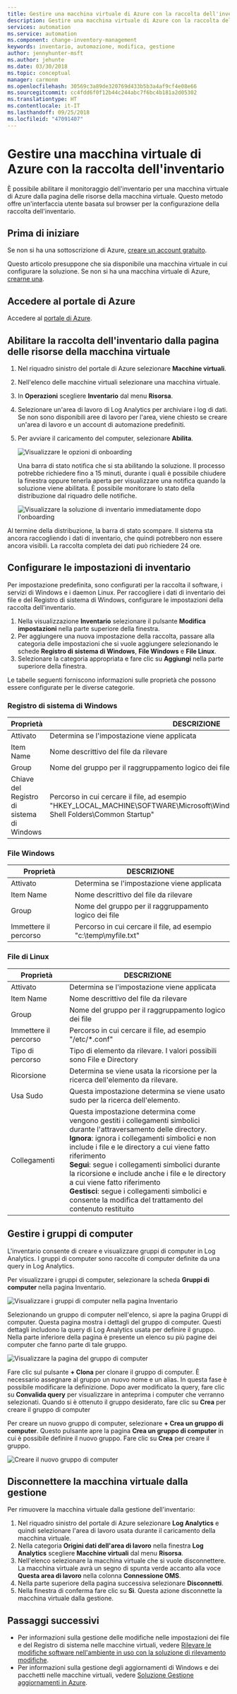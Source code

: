 ```yaml
---
title: Gestire una macchina virtuale di Azure con la raccolta dell'inventario | Microsoft Docs
description: Gestire una macchina virtuale di Azure con la raccolta dell'inventario
services: automation
ms.service: automation
ms.component: change-inventory-management
keywords: inventario, automazione, modifica, gestione
author: jennyhunter-msft
ms.author: jehunte
ms.date: 03/30/2018
ms.topic: conceptual
manager: carmonm
ms.openlocfilehash: 30569c3a89de320769d433b5b3a4af9cf4e08e66
ms.sourcegitcommit: cc4fdd6f0f12b44c244abc7f6bc4b181a2d05302
ms.translationtype: HT
ms.contentlocale: it-IT
ms.lasthandoff: 09/25/2018
ms.locfileid: "47091407"
---
```

# <a name="manage-an-azure-virtual-machine-with-inventory-collection"></a>Gestire una macchina virtuale di Azure con la raccolta dell'inventario

È possibile abilitare il monitoraggio dell'inventario per una macchina virtuale di Azure dalla pagina delle risorse della macchina virtuale. Questo metodo offre un'interfaccia utente basata sul browser per la configurazione della raccolta dell'inventario.

## <a name="before-you-begin"></a>Prima di iniziare

Se non si ha una sottoscrizione di Azure, [creare un account gratuito](https://azure.microsoft.com/free/).

Questo articolo presuppone che sia disponibile una macchina virtuale in cui configurare la soluzione. Se non si ha una macchina virtuale di Azure, [crearne una](../virtual-machines/windows/quick-create-portal.md).

## <a name="sign-in-to-the-azure-portal"></a>Accedere al portale di Azure

Accedere al [portale di Azure](https://portal.azure.com/).

## <a name="enable-inventory-collection-from-the-virtual-machine-resource-page"></a>Abilitare la raccolta dell'inventario dalla pagina delle risorse della macchina virtuale

1. Nel riquadro sinistro del portale di Azure selezionare **Macchine virtuali**.
2. Nell'elenco delle macchine virtuali selezionare una macchina virtuale.
3. In **Operazioni** scegliere **Inventario** dal menu **Risorsa**.
4. Selezionare un'area di lavoro di Log Analytics per archiviare i log di dati.
    Se non sono disponibili aree di lavoro per l'area, viene chiesto se creare un'area di lavoro e un account di automazione predefiniti.
5. Per avviare il caricamento del computer, selezionare **Abilita**.

   ![Visualizzare le opzioni di onboarding](./media/automation-vm-inventory/inventory-onboarding-options.png)

    Una barra di stato notifica che si sta abilitando la soluzione. Il processo potrebbe richiedere fino a 15 minuti, durante i quali è possibile chiudere la finestra oppure tenerla aperta per visualizzare una notifica quando la soluzione viene abilitata. È possibile monitorare lo stato della distribuzione dal riquadro delle notifiche.

   ![Visualizzare la soluzione di inventario immediatamente dopo l'onboarding](./media/automation-vm-inventory/inventory-onboarded.png)

Al termine della distribuzione, la barra di stato scompare. Il sistema sta ancora raccogliendo i dati di inventario, che quindi potrebbero non essere ancora visibili. La raccolta completa dei dati può richiedere 24 ore.

## <a name="configure-your-inventory-settings"></a>Configurare le impostazioni di inventario

Per impostazione predefinita, sono configurati per la raccolta il software, i servizi di Windows e i daemon Linux. Per raccogliere i dati di inventario dei file e del Registro di sistema di Windows, configurare le impostazioni della raccolta dell'inventario.

1. Nella visualizzazione **Inventario** selezionare il pulsante **Modifica impostazioni** nella parte superiore della finestra.
2. Per aggiungere una nuova impostazione della raccolta, passare alla categoria delle impostazioni che si vuole aggiungere selezionando le schede **Registro di sistema di Windows**, **File Windows** e **File Linux**.
3. Selezionare la categoria appropriata e fare clic su **Aggiungi** nella parte superiore della finestra.

Le tabelle seguenti forniscono informazioni sulle proprietà che possono essere configurate per le diverse categorie.

### <a name="windows-registry"></a>Registro di sistema di Windows

|Proprietà  |DESCRIZIONE  |
|---------|---------|
|Attivato     | Determina se l'impostazione viene applicata        |
|Item Name     | Nome descrittivo del file da rilevare        |
|Group     | Nome del gruppo per il raggruppamento logico dei file        |
|Chiave del Registro di sistema di Windows   | Percorso in cui cercare il file, ad esempio "HKEY_LOCAL_MACHINE\SOFTWARE\Microsoft\Windows\CurrentVersion\Explorer\User Shell Folders\Common Startup"      |

### <a name="windows-files"></a>File Windows

|Proprietà  |DESCRIZIONE  |
|---------|---------|
|Attivato     | Determina se l'impostazione viene applicata        |
|Item Name     | Nome descrittivo del file da rilevare        |
|Group     | Nome del gruppo per il raggruppamento logico dei file        |
|Immettere il percorso     | Percorso in cui cercare il file, ad esempio "c:\temp\myfile.txt"

### <a name="linux-files"></a>File di Linux

|Proprietà  |DESCRIZIONE  |
|---------|---------|
|Attivato     | Determina se l'impostazione viene applicata        |
|Item Name     | Nome descrittivo del file da rilevare        |
|Group     | Nome del gruppo per il raggruppamento logico dei file        |
|Immettere il percorso     | Percorso in cui cercare il file, ad esempio "/etc/*.conf"       |
|Tipo di percorso     | Tipo di elemento da rilevare. I valori possibili sono File e Directory        |
|Ricorsione     | Determina se viene usata la ricorsione per la ricerca dell'elemento da rilevare.        |
|Usa Sudo     | Questa impostazione determina se viene usato sudo per la ricerca dell'elemento.         |
|Collegamenti     | Questa impostazione determina come vengono gestiti i collegamenti simbolici durante l'attraversamento delle directory.<br> **Ignora**: ignora i collegamenti simbolici e non include i file e le directory a cui viene fatto riferimento<br>**Segui**: segue i collegamenti simbolici durante la ricorsione e include anche i file e le directory a cui viene fatto riferimento<br>**Gestisci**: segue i collegamenti simbolici e consente la modifica del trattamento del contenuto restituito      |

## <a name="manage-machine-groups"></a>Gestire i gruppi di computer

L'inventario consente di creare e visualizzare gruppi di computer in Log Analytics. I gruppi di computer sono raccolte di computer definite da una query in Log Analytics.

Per visualizzare i gruppi di computer, selezionare la scheda **Gruppi di computer** nella pagina Inventario.

![Visualizzare i gruppi di computer nella pagina Inventario](./media/automation-vm-inventory/inventory-machine-groups.png)

Selezionando un gruppo di computer nell'elenco, si apre la pagina Gruppi di computer. Questa pagina mostra i dettagli del gruppo di computer. Questi dettagli includono la query di Log Analytics usata per definire il gruppo. Nella parte inferiore della pagina è presente un elenco su più pagine dei computer che fanno parte di tale gruppo.

![Visualizzare la pagina del gruppo di computer](./media/automation-vm-inventory/machine-group-page.png)

Fare clic sul pulsante **+ Clona** per clonare il gruppo di computer. È necessario assegnare al gruppo un nuovo nome e un alias. In questa fase è possibile modificare la definizione. Dopo aver modificato la query, fare clic su **Convalida query** per visualizzare in anteprima i computer che verranno selezionati. Quando si è ottenuto il gruppo desiderato, fare clic su **Crea** per creare il gruppo di computer

Per creare un nuovo gruppo di computer, selezionare **+ Crea un gruppo di computer**. Questo pulsante apre la pagina **Crea un gruppo di computer** in cui è possibile definire il nuovo gruppo. Fare clic su **Crea** per creare il gruppo.

![Creare il nuovo gruppo di computer](./media/automation-vm-inventory/create-new-group.png)

## <a name="disconnect-your-virtual-machine-from-management"></a>Disconnettere la macchina virtuale dalla gestione

Per rimuovere la macchina virtuale dalla gestione dell'inventario:

1. Nel riquadro sinistro del portale di Azure selezionare **Log Analytics** e quindi selezionare l'area di lavoro usata durante il caricamento della macchina virtuale.
2. Nella categoria **Origini dati dell'area di lavoro** nella finestra **Log Analytics** scegliere **Macchine virtuali** dal menu **Risorsa**.
3. Nell'elenco selezionare la macchina virtuale che si vuole disconnettere. La macchina virtuale avrà un segno di spunta verde accanto alla voce **Questa area di lavoro** nella colonna **Connessione OMS**.
4. Nella parte superiore della pagina successiva selezionare **Disconnetti**.
5. Nella finestra di conferma fare clic su **Sì**.
    Questa azione disconnette la macchina virtuale dalla gestione.

## <a name="next-steps"></a>Passaggi successivi

* Per informazioni sulla gestione delle modifiche nelle impostazioni dei file e del Registro di sistema nelle macchine virtuali, vedere [Rilevare le modifiche software nell'ambiente in uso con la soluzione di rilevamento modifiche](../log-analytics/log-analytics-change-tracking.md).
* Per informazioni sulla gestione degli aggiornamenti di Windows e dei pacchetti nelle macchine virtuali, vedere [Soluzione Gestione aggiornamenti in Azure](../operations-management-suite/oms-solution-update-management.md).
